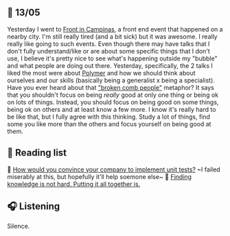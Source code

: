 ## :date:  13/05

Yesterday I went to [Front in Campinas](https://frontincampinas.com.br/), a front end event that happened on a nearby city. I'm still really tired (and a bit sick) but it was awesome. I really really like going to such events. Even though there may have talks that I don't fully understand/like or are about some specific things that I don't use, I believe it's pretty nice to see what's happening outside my "bubble" and what people are doing out there. Yesterday, specifically, the 2 talks I liked the most were about [Polymer](https://www.polymer-project.org/) and how we should think about ourselves and our skills (basically being a generalist x being a specialist). Have you ever heard about that ["broken comb people"](https://spin.atomicobject.com/2013/06/27/broken-comb-people/) metaphor? It says that you shouldn't focus on being *really* good at only one thing or being ok on lots of things. Instead, you should focus on being good on some things, being ok on others and at least know a few more. I know it's really hard to be like that, but I fully agree with this thinking. Study a lot of things, find some you like more than the others and focus yourself on being good at them.


## 📰 Reading list

📄 [How would you convince your company to implement unit tests?](https://dev.to/manu/how-would-you-convince-your-company-to-implement-unit-tests-3e5e) ~I failed miserably at this, but hopefully it'll help soemone else~
📄 [Finding knowledge is not hard. Putting it all together is.](https://dev.to/topheman/finding-knowledge-is-not-hard-putting-it-all-together-is-33ol)

## 🎧 Listening
Silence.

